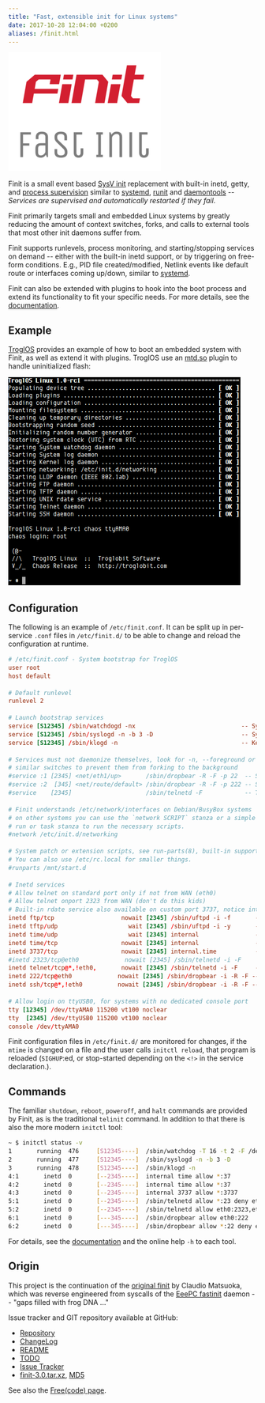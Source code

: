 ```yaml
---
title: "Fast, extensible init for Linux systems"
date: 2017-10-28 12:04:00 +0200
aliases: /finit.html
---
```

<img class="center noborder" src="/images/finit3.png" style="width: 310px; height: 240px;" alt="Finit: A fast init for Linux" />

Finit is a small event based [SysV init][1] replacement with built-in
inetd, getty, and [process supervision][2] similar to [systemd][7],
[runit][4] and [daemontools][3] -- *Services are supervised and
automatically restarted if they fail*.

Finit primarily targets small and embedded Linux systems by greatly
reducing the amount of context switches, forks, and calls to external
tools that most other init daemons suffer from.

Finit supports runlevels, process monitoring, and starting/stopping
services on demand -- either with the built-in inetd support, or by
triggering on free-form conditions.  E.g., PID file created/modified,
Netlink events like default route or interfaces coming up/down, similar
to [systemd][7].

Finit can also be extended with plugins to hook into the boot process
and extend its functionality to fit your specific needs.  For more
details, see the [documentation][README].


Example
-------

[TroglOS][9] provides an example of how to boot an embedded system with
Finit, as well as extend it with plugins.  TroglOS use an [mtd.so][10]
plugin to handle uninitialized flash:

<img class="center" src="/images/finit3-screenshot.png" alt="Finit Screenshot" style="width: 472px; height: 422px;">


Configuration
-------------

The following is an example of `/etc/finit.conf`.  It can be split up in
per-service `.conf` files in `/etc/finit.d/` to be able to change and
reload the configuration at runtime.

```conf
# /etc/finit.conf - System bootstrap for TroglOS
user root
host default

# Default runlevel
runlevel 2

# Launch bootstrap services
service [S12345] /sbin/watchdogd -nx                              -- System watchdog daemon
service [S12345] /sbin/syslogd -n -b 3 -D                         -- System log daemon
service [S12345] /sbin/klogd -n                                   -- Kernel log daemon

# Services must not daemonize themselves, look for -n, --foreground or
# similar switches to prevent them from forking to the background
#service :1 [2345] <net/eth1/up>       /sbin/dropbear -R -F -p 22  -- SSH daemon (LAN)
#service :2  [345] <net/route/default> /sbin/dropbear -R -F -p 222 -- SSH daemon (WAN)
#service    [2345]                     /sbin/telnetd -F            -- Telnet daemon

# Finit understands /etc/network/interfaces on Debian/BusyBox systems
# on other systems you can use the `network SCRIPT` stanza or a simple
# run or task stanza to run the necessary scripts.
#network /etc/init.d/networking

# System patch or extension scripts, see run-parts(8), built-in support in Finit.
# You can also use /etc/rc.local for smaller things.
#runparts /mnt/start.d

# Inetd services
# Allow telnet on standard port only if not from WAN (eth0)
# Allow telnet onport 2323 from WAN (don't do this kids)
# Built-in rdate service also available on custom port 3737, notice internal.time
inetd ftp/tcp                   nowait [2345] /sbin/uftpd -i -f       -- FTP daemon
inetd tftp/udp                    wait [2345] /sbin/uftpd -i -y       -- TFTP daemon
inetd time/udp                    wait [2345] internal                -- UNIX rdate service
inetd time/tcp                  nowait [2345] internal                -- UNIX rdate service
inetd 3737/tcp                  nowait [2345] internal.time           -- UNIX rdate service
#inetd 2323/tcp@eth0             nowait [2345] /sbin/telnetd -i -F     -- Telnet daemon (WAN)
inetd telnet/tcp@*,!eth0,       nowait [2345] /sbin/telnetd -i -F     -- Telnet daemon (LAN)
inetd 222/tcp@eth0             nowait [2345] /sbin/dropbear -i -R -F -- SSH daemon (WAN)
inetd ssh/tcp@*,!eth0          nowait [2345] /sbin/dropbear -i -R -F -- SSH daemon (LAN)

# Allow login on ttyUSB0, for systems with no dedicated console port
tty [12345] /dev/ttyAMA0 115200 vt100 noclear
tty  [2345] /dev/ttyUSB0 115200 vt100 noclear
console /dev/ttyAMA0
```

Finit configuration files in `/etc/finit.d/` are monitored for changes,
if the `mtime` is changed on a file and the user calls `initctl reload`,
that program is reloaded (`SIGHUP`:ed, or stop-started depending on the
`<!>` in the service declaration.).


Commands
--------

The familiar `shutdown`, `reboot`, `poweroff`, and `halt` commands are
provided by Finit, as is the traditional `telinit` command.  In addition
to that there is also the more modern `initctl` tool:

```sh
~ $ initctl status -v
1       running  476     [S12345----]  /sbin/watchdog -T 16 -t 2 -F /dev/watchdog
2       running  477     [S12345----]  /sbin/syslogd -n -b 3 -D
3       running  478     [S12345----]  /sbin/klogd -n
4:1       inetd  0       [--2345----]  internal time allow *:37
4:2       inetd  0       [--2345----]  internal time allow *:37
4:3       inetd  0       [--2345----]  internal 3737 allow *:3737
5:1       inetd  0       [--2345----]  /sbin/telnetd allow *:23 deny eth0,eth1
5:2       inetd  0       [--2345----]  /sbin/telnetd allow eth0:2323,eth2:2323,eth1:2323
6:1       inetd  0       [---345----]  /sbin/dropbear allow eth0:222
6:2       inetd  0       [---345----]  /sbin/dropbear allow *:22 deny eth0
```

For details, see the [documentation][README] and the online help `-h` to
each tool.


Origin
------

This project is the continuation of the [original finit][5] by Claudio
Matsuoka, which was reverse engineered from syscalls of the
[EeePC fastinit][6] daemon -- "gaps filled with frog DNA ..."

Issue tracker and GIT repository available at GitHub:

* [Repository](http://github.com/troglobit/finit)
* [ChangeLog](https://github.com/troglobit/finit/blob/master/ChangeLog.md)
* [README][]
* [TODO](https://github.com/troglobit/finit/blob/master/TODO.md)
* [Issue Tracker](http://github.com/troglobit/finit/issues)
* [finit-3.0.tar.xz](ftp://ftp.troglobit.com/finit/finit-3.0.tar.xz),
  [MD5](ftp://ftp.troglobit.com/finit/finit-3.0.tar.xz.md5)

See also the [Free(code) page](http://freecode.com/projects/finit).

[1]: https://en.wikipedia.org/wiki/Init
[2]: https://en.wikipedia.org/wiki/Process_supervision
[3]: http://cr.yp.to/daemontools.html
[4]: http://smarden.org/runit/
[5]: http://helllabs.org/finit/
[6]: http://wiki.eeeuser.com/boot_process:the_boot_process
[7]: https://www.freedesktop.org/wiki/Software/systemd/
[9]: https://github.com/troglobit/troglos
[10]: https://github.com/troglobit/troglos/blob/master/packages/finit/plugins/mtd.c
[README]: https://github.com/troglobit/finit/blob/master/README.md
